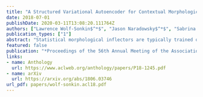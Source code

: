 ```yaml
---
title: "A Structured Variational Autoencoder for Contextual Morphological Inflection"
date: 2018-07-01
publishDate: 2020-03-11T13:08:20.111764Z
authors: ["Lawrence Wolf-Sonkin$^*$", "Jason Naradowsky$^*$", "Sabrina J. Mielke$^*$", "Ryan Cotterell$^*$"]
publication_types: ["1"]
abstract: "Statistical morphological inflectors are typically trained on fully supervised, type-level data. One remaining open research question is the following: How can we effectively exploit raw, token-level data to improve their performance? To this end, we introduce a novel generative latent-variable model for the semi-supervised learning of inflection generation. To enable posterior inference over the latent variables, we derive an efficient variational inference procedure based on the wake-sleep algorithm. We experiment on 23 languages, using the Universal Dependencies corpora in a simulated low-resource setting, and find improvements of over 10% absolute accuracy in some cases."
featured: false
publication: "*Proceedings of the 56th Annual Meeting of the Association for Computational Linguistics*"
links:
- name: Anthology
  url: https://www.aclweb.org/anthology/papers/P18-1245.pdf
- name: arXiv
  url: https://arxiv.org/abs/1806.03746
url_pdf: papers/wolf-sonkin.acl18.pdf
---
```


